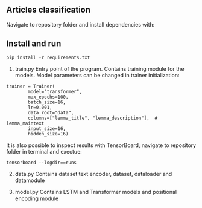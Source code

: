 ## Articles classification

Navigate to repository folder and install dependencies with:

## Install and run

```
pip install -r requirements.txt        
```

1. train.py
Entry point of the program. Contains training module for the models. Model parameters
can be changed in trainer initialization:


```
trainer = Trainer(
        model="transformer",
        max_epochs=100,
        batch_size=16,
        lr=0.001,
        data_root="data",
        columns=["lemma_title", "lemma_description"],  # lemma_maintext
        input_size=16,
        hidden_size=16)     
```

It is also possible to inspect results with TensorBoard, navigate to repository folder in terminal
and exectue:

```
tensorboard --logdir==runs    
```

2. data.py Contains dataset text encoder, dataset, dataloader and datamodule


3. model.py Contains LSTM and Transformer models and positional encoding module